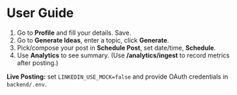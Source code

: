 
# User Guide
1. Go to **Profile** and fill your details. Save.
2. Go to **Generate Ideas**, enter a topic, click **Generate**.
3. Pick/compose your post in **Schedule Post**, set date/time, **Schedule**.
4. Use **Analytics** to see summary. (Use **/analytics/ingest** to record metrics after posting.)

**Live Posting:** set `LINKEDIN_USE_MOCK=false` and provide OAuth credentials in `backend/.env`.
